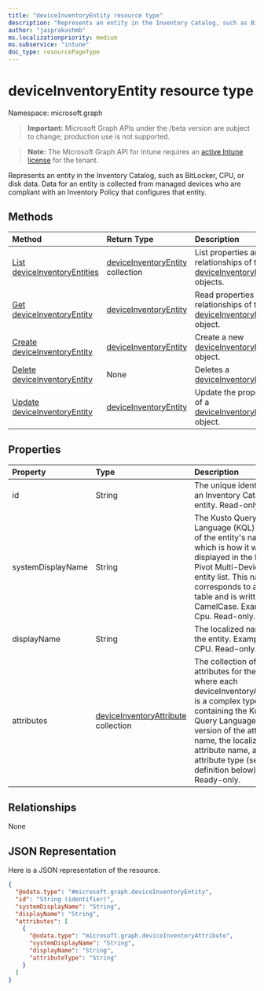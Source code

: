 ```yaml
---
title: "deviceInventoryEntity resource type"
description: "Represents an entity in the Inventory Catalog, such as BitLocker, CPU, or disk data. Data for an entity is collected from managed devices who are compliant with an Inventory Policy that configures that entity."
author: "jaiprakashmb"
ms.localizationpriority: medium
ms.subservice: "intune"
doc_type: resourcePageType
---
```


# deviceInventoryEntity resource type

Namespace: microsoft.graph

> **Important:** Microsoft Graph APIs under the /beta version are subject to change; production use is not supported.

> **Note:** The Microsoft Graph API for Intune requires an [active Intune license](https://go.microsoft.com/fwlink/?linkid=839381) for the tenant.

Represents an entity in the Inventory Catalog, such as BitLocker, CPU, or disk data. Data for an entity is collected from managed devices who are compliant with an Inventory Policy that configures that entity.

## Methods
|Method|Return Type|Description|
|:---|:---|:---|
|[List deviceInventoryEntities](../api/intune-multidevicepivotservice-deviceinventoryentity-list.md)|[deviceInventoryEntity](../resources/intune-multidevicepivotservice-deviceinventoryentity.md) collection|List properties and relationships of the [deviceInventoryEntity](../resources/intune-multidevicepivotservice-deviceinventoryentity.md) objects.|
|[Get deviceInventoryEntity](../api/intune-multidevicepivotservice-deviceinventoryentity-get.md)|[deviceInventoryEntity](../resources/intune-multidevicepivotservice-deviceinventoryentity.md)|Read properties and relationships of the [deviceInventoryEntity](../resources/intune-multidevicepivotservice-deviceinventoryentity.md) object.|
|[Create deviceInventoryEntity](../api/intune-multidevicepivotservice-deviceinventoryentity-create.md)|[deviceInventoryEntity](../resources/intune-multidevicepivotservice-deviceinventoryentity.md)|Create a new [deviceInventoryEntity](../resources/intune-multidevicepivotservice-deviceinventoryentity.md) object.|
|[Delete deviceInventoryEntity](../api/intune-multidevicepivotservice-deviceinventoryentity-delete.md)|None|Deletes a [deviceInventoryEntity](../resources/intune-multidevicepivotservice-deviceinventoryentity.md).|
|[Update deviceInventoryEntity](../api/intune-multidevicepivotservice-deviceinventoryentity-update.md)|[deviceInventoryEntity](../resources/intune-multidevicepivotservice-deviceinventoryentity.md)|Update the properties of a [deviceInventoryEntity](../resources/intune-multidevicepivotservice-deviceinventoryentity.md) object.|

## Properties
|Property|Type|Description|
|:---|:---|:---|
|id|String|The unique identifier of an Inventory Catalog entity. Read-only.|
|systemDisplayName|String|The Kusto Query Language (KQL) version of the entity's name, which is how it will be displayed in the Intune Pivot Multi-Device entity list. This name corresponds to a Kusto table and is written in CamelCase. Example: Cpu. Read-only.|
|displayName|String|The localized name of the entity. Example: CPU. Read-only.|
|attributes|[deviceInventoryAttribute](../resources/intune-multidevicepivotservice-deviceinventoryattribute.md) collection|The collection of attributes for the entity, where each deviceInventoryAttribute is a complex type containing the Kusto Query Language (KQL) version of the attribute's name, the localized attribute name, and the attribute type (see definition below). Ready-only.|

## Relationships
None

## JSON Representation
Here is a JSON representation of the resource.
<!-- {
  "blockType": "resource",
  "keyProperty": "id",
  "@odata.type": "microsoft.graph.deviceInventoryEntity"
}
-->
``` json
{
  "@odata.type": "#microsoft.graph.deviceInventoryEntity",
  "id": "String (identifier)",
  "systemDisplayName": "String",
  "displayName": "String",
  "attributes": [
    {
      "@odata.type": "microsoft.graph.deviceInventoryAttribute",
      "systemDisplayName": "String",
      "displayName": "String",
      "attributeType": "String"
    }
  ]
}
```
